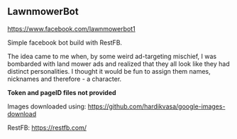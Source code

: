 ## LawnmowerBot
https://www.facebook.com/lawnmowerbot1

Simple facebook bot build with RestFB. 

The idea came to me when, by some weird ad-targeting mischief, I was bombarded with land mower ads and realized that they all look like they had distinct personalities. I thought it would be fun to assign them names, nicknames and therefore - a character.

**Token and pageID files not provided** 

Images downloaded using: https://github.com/hardikvasa/google-images-download

RestFB: https://restfb.com/
